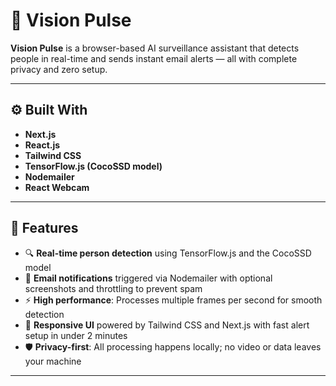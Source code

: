 # 🚨 Vision Pulse

**Vision Pulse** is a browser-based AI surveillance assistant that detects people in real-time and sends instant email alerts — all with complete privacy and zero setup.

---

## ⚙️ Built With

- **Next.js**
- **React.js**
- **Tailwind CSS**
- **TensorFlow.js (CocoSSD model)**
- **Nodemailer**
- **React Webcam**

---

## 📸 Features

- 🔍 **Real-time person detection** using TensorFlow.js and the CocoSSD model  
- 📨 **Email notifications** triggered via Nodemailer with optional screenshots and throttling to prevent spam  
- ⚡ **High performance**: Processes multiple frames per second for smooth detection  
- 🎨 **Responsive UI** powered by Tailwind CSS and Next.js with fast alert setup in under 2 minutes  
- 🛡️ **Privacy-first**: All processing happens locally; no video or data leaves your machine  

---


